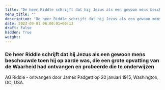 ```yaml
---
title: "De heer Riddle schrijft dat hij Jezus als een gewoon mens beschouwde toen hij op aarde was, die een grote opvatting van de Waarheid had ontvangen en probeerde die te onderwijzen"
menu_title: ""
description: "De heer Riddle schrijft dat hij Jezus als een gewoon mens beschouwde toen hij op aarde was, die een grote opvatting van de Waarheid had ontvangen en probeerde die te onderwijzen"
date: 2023-09-01 06:00:01+00:13
draft: False
hidden: True
weight:
---
```

### De heer Riddle schrijft dat hij Jezus als een gewoon mens beschouwde toen hij op aarde was, die een grote opvatting van de Waarheid had ontvangen en probeerde die te onderwijzen

AG Riddle - ontvangen door James Padgett op 20 januari 1915, Washington, DC, USA.
